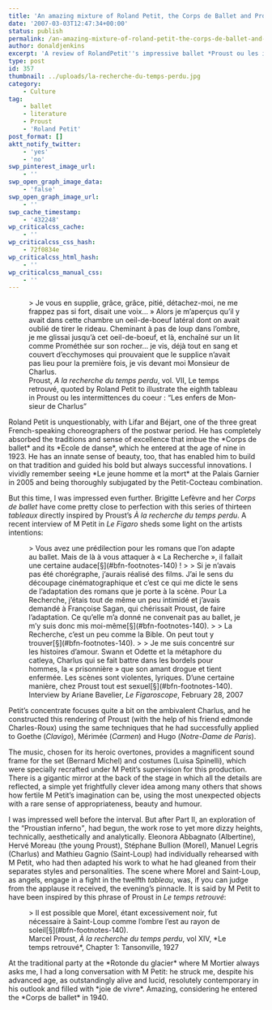```yaml
---
title: 'An amazing mixture of Roland Petit, the Corps de Ballet and Proust'
date: '2007-03-03T12:47:34+00:00'
status: publish
permalink: /an-amazing-mixture-of-roland-petit-the-corps-de-ballet-and-proust
author: donaldjenkins
excerpt: 'A review of RolandPetit''s impressive ballet *Proust ou les intermittences du coeur* : « Les enfers de Monsieur de Charlus ».'
type: post
id: 357
thumbnail: ../uploads/la-recherche-du-temps-perdu.jpg
category:
    - Culture
tag:
    - ballet
    - literature
    - Proust
    - 'Roland Petit'
post_format: []
aktt_notify_twitter:
    - 'yes'
    - 'no'
swp_pinterest_image_url:
    - ''
swp_open_graph_image_data:
    - 'false'
swp_open_graph_image_url:
    - ''
swp_cache_timestamp:
    - '432248'
wp_criticalcss_cache:
    - ''
wp_criticalcss_css_hash:
    - 72f0834e
wp_criticalcss_html_hash:
    - ''
wp_criticalcss_manual_css:
    - ''
---
```

<figure>> Je vous en supplie, grâce, grâce, pitié, détachez-moi, ne me frappez pas si fort, disait une voix… » Alors je m’aperçus qu’il y avait dans cette chambre un oeil-de-boeuf latéral dont on avait oublié de tirer le rideau. Cheminant à pas de loup dans l’ombre, je me glissai jusqu’à cet oeil-de-boeuf, et là, enchaîné sur un lit comme Prométhée sur son rocher… je vis, déjà tout en sang et couvert d’ecchymoses qui prouvaient que le supplice n’avait pas lieu pour la première fois, je vis devant moi Monsieur de Charlus.

<figcaption class="quote-source">Proust, <cite lang="fr">A la recherche du temps perdu</cite>, vol. VII, Le temps retrouvé, quoted by Roland Petit to illustrate the eighth tableau in Proust ou les intermittences du coeur : <q><span lang="fr">Les enfers de Monsieur de Charlus</span></q></figcaption></figure>Roland Petit is unquestionably, with Lifar and Béjart, one of the three great French-speaking choreographers of the postwar period. He has completely absorbed the traditions and sense of excellence that imbue the *Corps de ballet* and its *Ecole de danse*, which he entered at the age of nine in 1923. He has an innate sense of beauty, too, that has enabled him to build on that tradition and guided his bold but always successful innovations. I vividly remember seeing *Le jeune homme et la mort* at the Palais Garnier in 2005 and being thoroughly subjugated by the Petit-Cocteau combination.

But this time, I was impressed even further. Brigitte Lefèvre and her *Corps de ballet* have come pretty close to perfection with this series of thirteen *tableaux* directly inspired by Proust’s *À la recherche du temps perdu*. A recent interview of M Petit in *Le Figaro* sheds some light on the artists intentions:

<figure>> Vous avez une prédilection pour les romans que l’on adapte au ballet. Mais de là à vous attaquer à « La Recherche », il fallait une certaine audace[§](#bfn-footnotes-140) !
> 
> Si je n’avais pas été chorégraphe, j’aurais réalisé des films. J’ai le sens du découpage cinématographique et c’est ce qui me dicte le sens de l’adaptation des romans que je porte à la scène. Pour La Recherche, j’étais tout de même un peu intimidé et j’avais demandé à Françoise Sagan, qui chérissait Proust, de faire l’adaptation. Ce qu’elle m’a donné ne convenait pas au ballet, je m’y suis donc mis moi-même[§](#bfn-footnotes-140).
> 
> La Recherche, c’est un peu comme la Bible. On peut tout y trouver[§](#bfn-footnotes-140).
> 
> Je me suis concentré sur les histoires d’amour. Swann et Odette et la métaphore du catleya, Charlus qui se fait battre dans les bordels pour hommes, la « prisonnière » que son amant drogue et tient enfermée. Les scènes sont violentes, lyriques. D’une certaine manière, chez Proust tout est sexuel[§](#bfn-footnotes-140).

<figcaption class="quote-source">Interview by Ariane Bavelier, <cite>Le Figaroscope</cite>, February 28, 2007</figcaption></figure>Petit’s concentrate focuses quite a bit on the ambivalent Charlus, and he constructed this rendering of Proust (with the help of his friend edmonde Charles-Roux) using the same techniques that he had successfully applied to Goethe (<cite>Clavigo</cite>), Mérimée (<cite>Carmen</cite>) and Hugo (<cite>Notre-Dame de Paris</cite>).

The music, chosen for its heroic overtones, provides a magnificent sound frame for the set (Bernard Michel) and costumes (Luisa Spinelli), which were specially recrafted under M Petit’s supervision for this production. There is a gigantic mirror at the back of the stage in which all the details are reflected, a simple yet frightfully clever idea among many others that shows how fertile M Petit’s imagination can be, using the most unexpected objects with a rare sense of appropriateness, beauty and humour.

I was impressed well before the interval. But after Part II, an exploration of the <q>Proustian inferno</q>, had begun, the work rose to yet more dizzy heights, technically, aesthetically and analytically. Eleonora Abbagnato (Albertine), Hervé Moreau (the young Proust), Stéphane Bullion (Morel), Manuel Legris (Charlus) and Mathieu Gagnio (Saint-Loup) had individually rehearsed with M Petit, who had then adapted his work to what he had gleaned from their separates styles and personalities. The scene where Morel and Saint-Loup, as angels, engage in a fight in the twelfth *tableau*, was, if you can judge from the applause it received, the evening’s pinnacle. It is said by M Petit to have been inspired by this phrase of Proust in *Le temps retrouvé*:

<figure>> Il est possible que Morel, étant excessivement noir, fut nécessaire à Saint-Loup comme l’ombre l’est au rayon de soleil[§](#bfn-footnotes-140).

<figcaption class="quote-source">Marcel Proust, <cite>À la recherche du temps perdu</cite>, vol XIV, *Le temps retrouvé*, Chapter 1: Tansonville, 1927</figcaption></figure>At the traditional party at the *Rotonde du glacier* where M Mortier always asks me, I had a long conversation with M Petit: he struck me, despite his advanced age, as outstandingly alive and lucid, resolutely contemporary in his outlook and filled with *joie de vivre*. Amazing, considering he entered the *Corps de ballet* in 1940.

<div class="bfn-footnotes" data-container="" data-post-id="140" id="bfn-footnotes-140" style="display: none;">### References


</div>